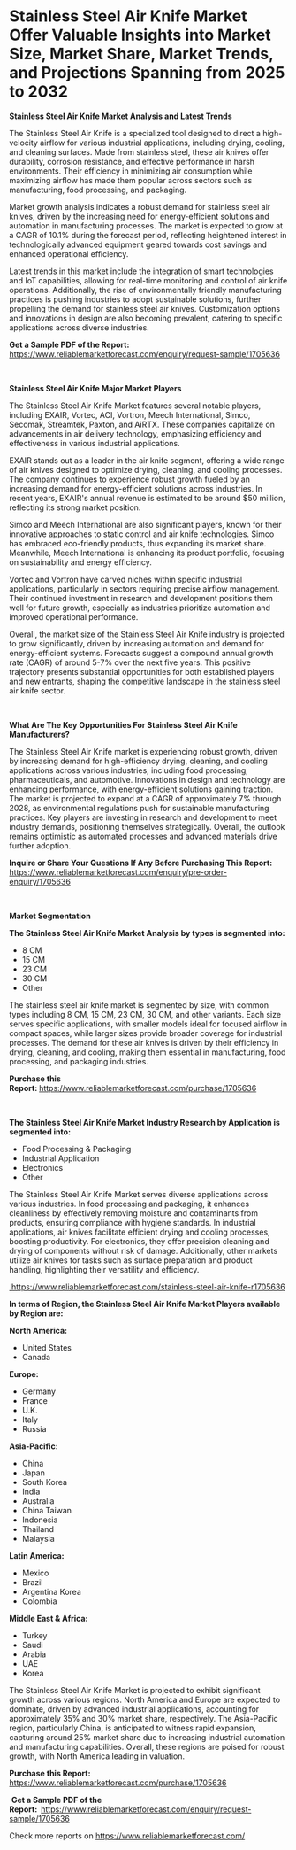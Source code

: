 <p><h1>Stainless Steel Air Knife Market Offer Valuable Insights into Market Size, Market Share, Market Trends, and Projections Spanning from 2025 to 2032</h1></p><p><strong>Stainless Steel Air Knife Market Analysis and Latest Trends</strong></p>
<p><p>The Stainless Steel Air Knife is a specialized tool designed to direct a high-velocity airflow for various industrial applications, including drying, cooling, and cleaning surfaces. Made from stainless steel, these air knives offer durability, corrosion resistance, and effective performance in harsh environments. Their efficiency in minimizing air consumption while maximizing airflow has made them popular across sectors such as manufacturing, food processing, and packaging.</p><p>Market growth analysis indicates a robust demand for stainless steel air knives, driven by the increasing need for energy-efficient solutions and automation in manufacturing processes. The market is expected to grow at a CAGR of 10.1% during the forecast period, reflecting heightened interest in technologically advanced equipment geared towards cost savings and enhanced operational efficiency. </p><p>Latest trends in this market include the integration of smart technologies and IoT capabilities, allowing for real-time monitoring and control of air knife operations. Additionally, the rise of environmentally friendly manufacturing practices is pushing industries to adopt sustainable solutions, further propelling the demand for stainless steel air knives. Customization options and innovations in design are also becoming prevalent, catering to specific applications across diverse industries.</p></p>
<p><strong>Get a Sample PDF of the Report:&nbsp;</strong> <a href="https://www.reliablemarketforecast.com/enquiry/request-sample/1705636?utm_campaign=2472&utm_medium=2&utm_source=Github&utm_content=ia&utm_term=08042025&utm_id=stainless-steel-air-knife">https://www.reliablemarketforecast.com/enquiry/request-sample/1705636</a></p>
<p>&nbsp;</p>
<p><strong>Stainless Steel Air Knife Major Market Players</strong></p>
<p><p>The Stainless Steel Air Knife Market features several notable players, including EXAIR, Vortec, ACI, Vortron, Meech International, Simco, Secomak, Streamtek, Paxton, and AiRTX. These companies capitalize on advancements in air delivery technology, emphasizing efficiency and effectiveness in various industrial applications.</p><p>EXAIR stands out as a leader in the air knife segment, offering a wide range of air knives designed to optimize drying, cleaning, and cooling processes. The company continues to experience robust growth fueled by an increasing demand for energy-efficient solutions across industries. In recent years, EXAIR's annual revenue is estimated to be around $50 million, reflecting its strong market position.</p><p>Simco and Meech International are also significant players, known for their innovative approaches to static control and air knife technologies. Simco has embraced eco-friendly products, thus expanding its market share. Meanwhile, Meech International is enhancing its product portfolio, focusing on sustainability and energy efficiency.</p><p>Vortec and Vortron have carved niches within specific industrial applications, particularly in sectors requiring precise airflow management. Their continued investment in research and development positions them well for future growth, especially as industries prioritize automation and improved operational performance.</p><p>Overall, the market size of the Stainless Steel Air Knife industry is projected to grow significantly, driven by increasing automation and demand for energy-efficient systems. Forecasts suggest a compound annual growth rate (CAGR) of around 5-7% over the next five years. This positive trajectory presents substantial opportunities for both established players and new entrants, shaping the competitive landscape in the stainless steel air knife sector.</p></p>
<p>&nbsp;</p>
<p><strong>What Are The Key Opportunities For Stainless Steel Air Knife Manufacturers?</strong></p>
<p><p>The Stainless Steel Air Knife market is experiencing robust growth, driven by increasing demand for high-efficiency drying, cleaning, and cooling applications across various industries, including food processing, pharmaceuticals, and automotive. Innovations in design and technology are enhancing performance, with energy-efficient solutions gaining traction. The market is projected to expand at a CAGR of approximately 7% through 2028, as environmental regulations push for sustainable manufacturing practices. Key players are investing in research and development to meet industry demands, positioning themselves strategically. Overall, the outlook remains optimistic as automated processes and advanced materials drive further adoption.</p></p>
<p><strong>Inquire or Share Your Questions If Any Before Purchasing This Report:</strong> <a href="https://www.reliablemarketforecast.com/enquiry/pre-order-enquiry/1705636?utm_campaign=2472&utm_medium=2&utm_source=Github&utm_content=ia&utm_term=08042025&utm_id=stainless-steel-air-knife">https://www.reliablemarketforecast.com/enquiry/pre-order-enquiry/1705636</a></p>
<p>&nbsp;</p>
<p><strong>Market Segmentation</strong></p>
<p><strong>The Stainless Steel Air Knife Market Analysis by types is segmented into:</strong></p>
<p><ul><li>8 CM</li><li>15 CM</li><li>23 CM</li><li>30 CM</li><li>Other</li></ul></p>
<p><p>The stainless steel air knife market is segmented by size, with common types including 8 CM, 15 CM, 23 CM, 30 CM, and other variants. Each size serves specific applications, with smaller models ideal for focused airflow in compact spaces, while larger sizes provide broader coverage for industrial processes. The demand for these air knives is driven by their efficiency in drying, cleaning, and cooling, making them essential in manufacturing, food processing, and packaging industries.</p></p>
<p><strong>Purchase this Report:&nbsp;</strong><a href="https://www.reliablemarketforecast.com/purchase/1705636?utm_campaign=2472&utm_medium=2&utm_source=Github&utm_content=ia&utm_term=08042025&utm_id=stainless-steel-air-knife">https://www.reliablemarketforecast.com/purchase/1705636</a></p>
<p>&nbsp;</p>
<p><strong>The Stainless Steel Air Knife Market Industry Research by Application is segmented into:</strong></p>
<p><ul><li>Food Processing & Packaging</li><li>Industrial Application</li><li>Electronics</li><li>Other</li></ul></p>
<p><p>The Stainless Steel Air Knife Market serves diverse applications across various industries. In food processing and packaging, it enhances cleanliness by effectively removing moisture and contaminants from products, ensuring compliance with hygiene standards. In industrial applications, air knives facilitate efficient drying and cooling processes, boosting productivity. For electronics, they offer precision cleaning and drying of components without risk of damage. Additionally, other markets utilize air knives for tasks such as surface preparation and product handling, highlighting their versatility and efficiency.</p></p>
<p><a href="https://www.reliablemarketforecast.com/stainless-steel-air-knife-r1705636?utm_campaign=2472&utm_medium=2&utm_source=Github&utm_content=ia&utm_term=08042025&utm_id=stainless-steel-air-knife">&nbsp;https://www.reliablemarketforecast.com/stainless-steel-air-knife-r1705636</a></p>
<p><strong>In terms of Region, the Stainless Steel Air Knife Market Players available by Region are:</strong></p>
<p>
    <p> <strong> North America: </strong>
        <ul>
            <li>United States</li>
            <li>Canada</li>
        </ul>
        </p> 
    <p> <strong> Europe: </strong>
        <ul>
            <li>Germany</li>
            <li>France</li>
            <li>U.K.</li>
            <li>Italy</li>
            <li>Russia</li>
        </ul>
        </p> 
    <p> <strong> Asia-Pacific: </strong>
        <ul>
            <li>China</li>
            <li>Japan</li>
            <li>South Korea</li>
            <li>India</li>
            <li>Australia</li>
            <li>China Taiwan</li>
            <li>Indonesia</li>
            <li>Thailand</li>
            <li>Malaysia</li>
        </ul>
        </p> 
    <p> <strong> Latin America: </strong>
        <ul>
            <li>Mexico</li>
            <li>Brazil</li>
            <li>Argentina Korea</li>
            <li>Colombia</li>
        </ul>
        </p> 
    <p> <strong> Middle East & Africa: </strong>
        <ul>
            <li>Turkey</li>
            <li>Saudi</li>
            <li>Arabia</li>
            <li>UAE</li>
            <li>Korea</li>
        </ul>
    </p>
    </p>
<p><p>The Stainless Steel Air Knife Market is projected to exhibit significant growth across various regions. North America and Europe are expected to dominate, driven by advanced industrial applications, accounting for approximately 35% and 30% market share, respectively. The Asia-Pacific region, particularly China, is anticipated to witness rapid expansion, capturing around 25% market share due to increasing industrial automation and manufacturing capabilities. Overall, these regions are poised for robust growth, with North America leading in valuation.</p></p>
<p><strong>Purchase this Report: </strong><a href="https://www.reliablemarketforecast.com/purchase/1705636?utm_campaign=2472&utm_medium=2&utm_source=Github&utm_content=ia&utm_term=08042025&utm_id=stainless-steel-air-knife">https://www.reliablemarketforecast.com/purchase/1705636</a></p>
<p>&nbsp;<strong>Get a Sample PDF of the Report:&nbsp;&nbsp;</strong><a href="https://www.reliablemarketforecast.com/enquiry/request-sample/1705636?utm_campaign=2472&utm_medium=2&utm_source=Github&utm_content=ia&utm_term=08042025&utm_id=stainless-steel-air-knife">https://www.reliablemarketforecast.com/enquiry/request-sample/1705636</a></p>
<p><strong></strong></p>
<p>Check more reports on <a href="https://www.reliablemarketforecast.com/?utm_campaign=2472&utm_medium=2&utm_source=Github&utm_content=ia&utm_term=08042025&utm_id=stainless-steel-air-knife">https://www.reliablemarketforecast.com/</a></p>